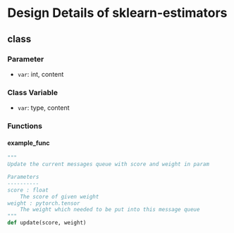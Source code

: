 # Design Details of sklearn-estimators

## class
> 
> 

### Parameter
- `var`: int, content  

### Class Variable 
- `var`: type, content 

### Functions
#### example_func
```py
"""
Update the current messages queue with score and weight in param

Parameters
----------
score : float
    The score of given weight  
weight : pytorch.tensor
    The weight which needed to be put into this message queue
""" 
def update(score, weight)
```